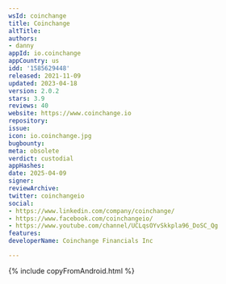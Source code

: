 ```yaml
---
wsId: coinchange
title: Coinchange
altTitle: 
authors:
- danny
appId: io.coinchange
appCountry: us
idd: '1585629448'
released: 2021-11-09
updated: 2023-04-18
version: 2.0.2
stars: 3.9
reviews: 40
website: https://www.coinchange.io
repository: 
issue: 
icon: io.coinchange.jpg
bugbounty: 
meta: obsolete
verdict: custodial
appHashes: 
date: 2025-04-09
signer: 
reviewArchive: 
twitter: coinchangeio
social:
- https://www.linkedin.com/company/coinchange/
- https://www.facebook.com/coinchangeio/
- https://www.youtube.com/channel/UCLqsOYvSkkpla96_DoSC_Qg
features: 
developerName: Coinchange Financials Inc

---
```


{% include copyFromAndroid.html %}

